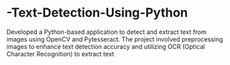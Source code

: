 # -Text-Detection-Using-Python
Developed a Python-based application to detect and extract text from images using OpenCV and Pytesseract. The project involved preprocessing images to enhance text detection accuracy and utilizing OCR (Optical Character Recognition) to extract text

